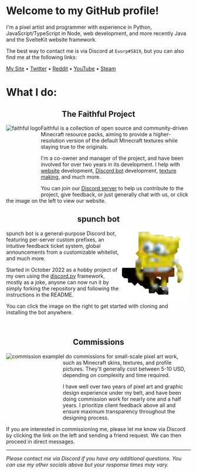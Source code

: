 <h1>Welcome to my GitHub profile!</h1>

I'm a pixel artist and programmer with experience in Python, JavaScript/TypeScript in Node, web development, and more recently Java and the SvelteKit website framework.

The best way to contact me is via Discord at `Evorp#5819`, but you can also find me at the following links:

[My Site](https://3vorp.github.io) • [Twitter](https://twitter.com/3vorp) • [Reddit](https://reddit.com/u/3vorp) • [YouTube](https://www.youtube.com/@evorp) • [Steam](https://steamcommunity.com/id/3vorp/)

<h1>What I do:</h1>

<h2 align="center">The Faithful Project</h2>
<a href="https://faithfulpack.net">
  <img 
       src="https://github.com/Faithful-Resource-Pack/Branding/blob/main/logos/transparent/512/plain_logo.png?raw=true" 
       alt="faithful logo"
       height="192"
       align="left"
  />
</a>

<p>
  Faithful is a collection of open source and community-driven Minecraft resource packs, aiming to provide a higher-resolution version of the default Minecraft textures while staying true to the originals.

  I'm a co-owner and manager of the project, and have been involved for over two years in its development. I help with [website](https://github.com/Faithful-Resource-Pack/Website) development, [Discord bot](https://github.com/Faithful-Resource-Pack/Discord-Bot) development, [texture making](https://docs.faithfulpack.net/pages/textures/contributor-handbook), and much more.

  You can join our [Discord server](https://discord.gg/sN9YRQbBv7) to help us contribute to the project, give feedback, or just generally chat with us, or click the image on the left to view our website.
</p>
  
<h2 align="center">spunch bot</h2>
<a href="https://github.com/3vorp/spunch-bot">
  <img
       src="https://github.com/3vorp/Spunch-Bot/blob/main/assets/bot_pfp.png?raw=true"
       alt="spunch bot pfp"
       height="192"
       align="right"
  />
</a>

<p>
  spunch bot is a general-purpose Discord bot, featuring per-server custom prefixes, an intuitive feedback ticket system, global announcements from a customizable whitelist, and much more.
  
  Started in October 2022 as a hobby project of my own using the [discord.py](https://discordpy.readthedocs.io/) framework, mostly as a joke, anyone can now run it by simply forking the repository and following the instructions in the README.
  
  You can click the image on the right to get started with cloning and installing the bot anywhere.
</p>

<br>
<h2 align="center">Commissions</h2>

<a href="https://discord.com/users/360249987927638016">
  <img
       src="https://cdn.discordapp.com/attachments/931741283179954187/1108194846499414076/zarrinHead.png"
       alt="commission example"
       height="192"
       align="left"
  />
</a>

<p>
  I do commissions for small-scale pixel art work, such as Minecraft skins, textures, and profile pictures. They'll generally cost between 5-10 USD, depending on complexity and time required.
  
  I have well over two years of pixel art and graphic design experience under my belt, and have been doing commission work for nearly one and a half years. I prioritize client feedback above all and ensure maximum transparency throughout the designing process.
  
  If you are interested in commissioning me, please let me know via Discord by clicking the link on the left and sending a friend request. We can then proceed in direct messages.
</p>

<hr>

*Please contact me via Discord if you have any additional questions. You can use my other socials above but your response times may vary.*
